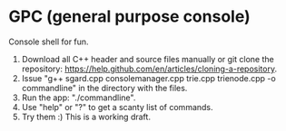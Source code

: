 # GPC (general purpose console)
Console shell for fun.
1) Download all C++ header and source files manually or git clone the repository: https://help.github.com/en/articles/cloning-a-repository.
2) Issue "g++ sgard.cpp consolemanager.cpp trie.cpp trienode.cpp -o commandline" in the directory with the files.
3) Run the app: "./commandline".
4) Use "help" or "?" to get a scanty list of commands.
5) Try them :)
This is a working draft.
